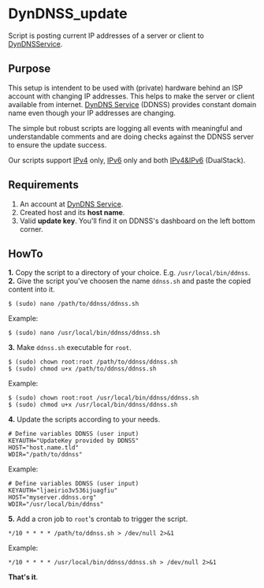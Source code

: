 # DynDNSS_update
Script is posting current IP addresses of a server or client to [DynDNSService](https://ddnss.de).

## Purpose
This setup is intendent to be used with (private) hardware behind an ISP account with changing IP addresses. This helps to make the server or client available from internet. [DynDNS Service](https://ddnss.de) (DDNSS) provides constant domain name even though your IP addresses are changing.

The simple but robust scripts are logging all events with meaningful and understandable comments and are doing checks against the DDNSS server to ensure the update success.

Our scripts support [IPv4](https://github.com/nephilim75/DynDNSS_update/blob/master/scripts/IPv4%20only) only, [IPv6](https://github.com/nephilim75/DynDNSS_update/blob/master/scripts/IPv6%20only) only and both [IPv4&IPv6](https://github.com/nephilim75/DynDNSS_update/blob/master/scripts/Dualstack%20(IPv4%20%26%20IPv6)) (DualStack).

## Requirements
1. An account at [DynDNS Service](https://ddnss.de).
2. Created host and its **host name**.
3. Valid **update key**. You'll find it on DDNSS's dashboard on the left bottom corner.

## HowTo
**1.** Copy the script to a directory of your choice. E.g. `/usr/local/bin/ddnss`.</br>
**2.** Give the script you've choosen the name `ddnss.sh` and paste the copied content into it.
```
$ (sudo) nano /path/to/ddnss/ddnss.sh
```

Example:
```
$ (sudo) nano /usr/local/bin/ddnss/ddnss.sh
```

**3.** Make `ddnss.sh` executable for `root`.
```
$ (sudo) chown root:root /path/to/ddnss/ddnss.sh
$ (sudo) chmod u+x /path/to/ddnss/ddnss.sh
```

Example:
```
$ (sudo) chown root:root /usr/local/bin/ddnss/ddnss.sh
$ (sudo) chmod u+x /usr/local/bin/ddnss/ddnss.sh
```

**4.** Update the scripts according to your needs.

```
# Define variables DDNSS (user input)
KEYAUTH="UpdateKey provided by DDNSS"
HOST="host.name.tld"
WDIR="/path/to/ddnss"
```

Example:
```
# Define variables DDNSS (user input)
KEYAUTH="ljaeirio3v536ijuagfiu"
HOST="myserver.ddnss.org"
WDIR="/usr/local/bin/ddnss"
```


**5.** Add a cron job to `root`'s crontab to trigger the script.

```
*/10 * * * * /path/to/ddnss.sh > /dev/null 2>&1
```

Example:
```
*/10 * * * * /usr/local/bin/ddnss/ddnss.sh > /dev/null 2>&1
```

**That's it**.
